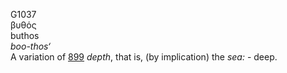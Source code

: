 G1037  
βυθός  
buthos  
*boo-thos‘*  
A variation of [899](g0899) *depth*, that is, (by implication) the
*sea:* - deep.  
